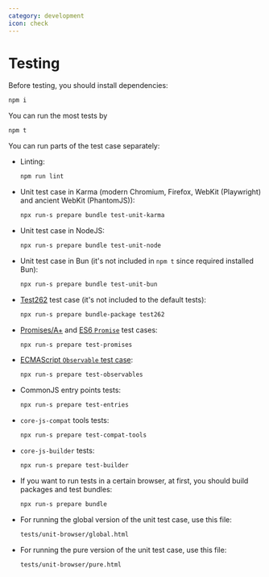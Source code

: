 ```yaml
---
category: development
icon: check
---
```


# Testing

Before testing, you should install dependencies:

```sh
npm i
```

You can run the most tests by

```sh
npm t
```

You can run parts of the test case separately:

- Linting:
  ```sh
  npm run lint
  ```
- Unit test case in Karma (modern Chromium, Firefox, WebKit (Playwright) and ancient WebKit (PhantomJS)):
  ```sh
  npx run-s prepare bundle test-unit-karma
  ```
- Unit test case in NodeJS:
  ```sh
  npx run-s prepare bundle test-unit-node
  ```
- Unit test case in Bun (it's not included in `npm t` since required installed Bun):
  ```sh
  npx run-s prepare bundle test-unit-bun
  ```
- [Test262](https://github.com/tc39/test262) test case (it's not included to the default tests):
  ```sh
  npx run-s prepare bundle-package test262
  ```
- [Promises/A+](https://github.com/promises-aplus/promises-tests) and [ES6 `Promise`](https://github.com/promises-es6/promises-es6) test cases:
  ```sh
  npx run-s prepare test-promises
  ```
- [ECMAScript `Observable` test case](https://github.com/tc39/proposal-observable):
  ```sh
  npx run-s prepare test-observables
  ```
- CommonJS entry points tests:
  ```sh
  npx run-s prepare test-entries
  ```
- `core-js-compat` tools tests:
  ```sh
  npx run-s prepare test-compat-tools
  ```
- `core-js-builder` tests:
  ```sh
  npx run-s prepare test-builder
  ```
- If you want to run tests in a certain browser, at first, you should build packages and test bundles:
  ```sh
  npx run-s prepare bundle
  ```
- For running the global version of the unit test case, use this file:
  ```sh
  tests/unit-browser/global.html
  ```
- For running the pure version of the unit test case, use this file:
  ```sh
  tests/unit-browser/pure.html
  ```
